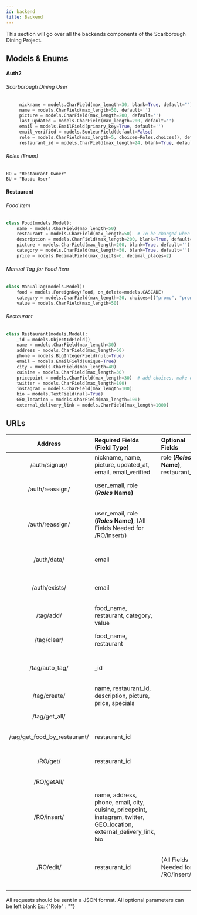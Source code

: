 ```yaml
---
id: backend
title: Backend
---
```


This section will go over all the backends components of the Scarborough Dining Project.

## Models & Enums

#### Auth2

###### Scarborough Dining User

```python
     nickname = models.CharField(max_length=30, blank=True, default="")
     name = models.CharField(max_length=50, default='')
     picture = models.CharField(max_length=200, default='')
     last_updated = models.CharField(max_length=200, default='')
     email = models.EmailField(primary_key=True, default='')
     email_verified = models.BooleanField(default=False)
     role = models.CharField(max_length=5, choices=Roles.choices(), default="BU")
     restaurant_id = models.CharField(max_length=24, blank=True, default=None)
```

###### Roles (Enum)

    RO = "Restaurant Owner"
    BU = "Basic User"

#### Restaurant

###### Food Item

```python
class Food(models.Model):
    name = models.CharField(max_length=50)
    restaurant = models.CharField(max_length=50)  # To be changed when restaurant is implemented
    description = models.CharField(max_length=200, blank=True, default='')
    picture = models.CharField(max_length=200, blank=True, default='')
    category = models.CharField(max_length=50, blank=True, default='')
    price = models.DecimalField(max_digits=6, decimal_places=2)
``` 

###### Manual Tag for Food Item

```python
class ManualTag(models.Model):
    food = models.ForeignKey(Food, on_delete=models.CASCADE)
    category = models.CharField(max_length=20, choices=[("promo", "promo"), ("allergy", "allergy")])
    value = models.CharField(max_length=50)
``` 

###### Restaurant

```python
class Restaurant(models.Model):
    _id = models.ObjectIdField()
    name = models.CharField(max_length=30)
    address = models.CharField(max_length=60)
    phone = models.BigIntegerField(null=True)
    email = models.EmailField(unique=True)
    city = models.CharField(max_length=40)
    cuisine = models.CharField(max_length=30)
    pricepoint = models.CharField(max_length=30)  # add choices, make enum
    twitter = models.CharField(max_length=100)
    instagram = models.CharField(max_length=100)
    bio = models.TextField(null=True)
    GEO_location = models.CharField(max_length=100)
    external_delivery_link = models.CharField(max_length=1000)
```

## URLs

|     Address                  | Required Fields (Field Type)                                                                                          | Optional Fields                              |Type     | Functionality                                                   |
| :--------------------------: | :-------------------------------------------------------------------------------------------------------------------- | :------------------------------------------  | :-----: | --------------------------------------------------------------- |
| /auth/signup/                | nickname, name, picture, updated\_at, email, email\_verified                                                          |   role **(_Roles_ Name)**, restaurant_id     | POST    |Registers SDUser to DB                                           |
| /auth/reassign/              | user_email, role **(_Roles_ Name)**                                                                                   |                                              | POST    |Updates Role of SDUser (Not RO)                                  |
| /auth/reassign/              | user_email, role **(_Roles_ Name)**, (All Fields Needed for /RO/insert/)                                              |                                              | POST    |Updates Role of SDUSer to RO and adds his restaurant page        |
| /auth/data/                  | email                                                                                                                 |                                              | GET     |Returns All Fields of the SDUser                                 |
| /auth/exists/                | email                                                                                                                 |                                              | GET     |Returns if the SDUser exists in the DB                           |
| /tag/add/                    | food_name, restaurant, category, value                                                                                |                                              | POST    |Adds Tag to a Food Item                                          |
| /tag/clear/                  | food_name, restaurant                                                                                                 |                                              | POST    |Clears All Tags on a Food Item                                   |
| /tag/auto_tag/               | _id                                                                                                                   |                                              | POST    |Automatically tags food based on description                     |
| /tag/create/                 | name, restaurant_id, description, picture, price, specials                                                            |                                              | POST    |Adds dish to DB                                                  |
| /tag/get_all/                |                                                                                                                       |                                              | GET     |retrieves all dishes                                             |           
| /tag/get_food_by_restaurant/ | restaurant_id                                                                                                         |                                              | GET     |retrieves all dishes from restaurant                             |
| /RO/get/                     | restaurant_id                                                                                                         |                                              | GET     |Retrieves Restaurant data                                        |                                 
| /RO/getAll/                  |                                                                                                                       |                                              | GET     |Retrieves all Restaurants                                        |    
| /RO/insert/                  | name, address, phone, email, city, cuisine, pricepoint, instagram, twitter, GEO_location, external_delivery_link, bio |
| /RO/edit/                    | restaurant_id                                                                                                         | (All Fields Needed for /RO/insert/)          | POST    |Updates the fields of the given Restaurant with the new data     |    


All requests should be sent in a JSON format. All optional parameters can be left blank Ex: {"Role" : ""}

